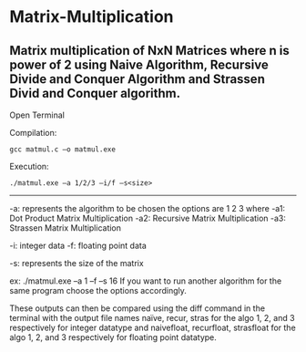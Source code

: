 # Matrix-Multiplication
Matrix multiplication of NxN Matrices where n is power of 2 using Naive Algorithm, Recursive Divide and Conquer Algorithm and Strassen Divid and Conquer algorithm.
------------------------------------------------------------------------------------------------------------------------------------------
Open Terminal

Compilation:

	gcc matmul.c –o matmul.exe
	
Execution:

	./matmul.exe –a 1/2/3 –i/f –s<size> 
------------------------------------------------------------------------------------------------------------------------------------------
-a: represents the algorithm to be chosen the options are 1 2 3 where
-a1: Dot Product Matrix Multiplication
-a2: Recursive Matrix Multiplication
-a3: Strassen Matrix Multiplication
  
-i: integer data
-f: floating point data

-s: represents the size of the matrix 

ex: ./matmul.exe –a 1 –f –s 16
If you want to run another algorithm for the same program choose the options accordingly. 

These outputs can then be compared using the diff command in the terminal with the output file names naïve, recur, stras for the algo 1, 2, and 3 respectively for integer datatype and naivefloat, recurfloat, strasfloat for the algo 1, 2, and 3 respectively for floating point datatype.
